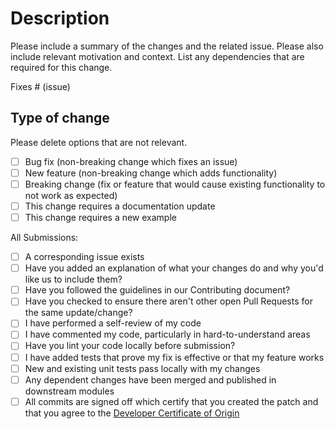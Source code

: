# Description

Please include a summary of the changes and the related issue. Please also include relevant motivation and context. List any dependencies that are required for this change.

Fixes # (issue)

## Type of change

Please delete options that are not relevant.

- [ ] Bug fix (non-breaking change which fixes an issue)
- [ ] New feature (non-breaking change which adds functionality)
- [ ] Breaking change (fix or feature that would cause existing functionality to not work as expected)
- [ ] This change requires a documentation update
- [ ] This change requires a new example

All Submissions:

* [ ] A corresponding issue exists
* [ ] Have you added an explanation of what your changes do and why you'd like us to include them?
* [ ] Have you followed the guidelines in our Contributing document?
* [ ] Have you checked to ensure there aren't other open Pull Requests for the same update/change?
* [ ] I have performed a self-review of my code
* [ ] I have commented my code, particularly in hard-to-understand areas
* [ ] Have you lint your code locally before submission?
* [ ] I have added tests that prove my fix is effective or that my feature works
* [ ] New and existing unit tests pass locally with my changes
* [ ] Any dependent changes have been merged and published in downstream modules
* [ ] All commits are signed off which certify that you created the patch and that you agree to the [Developer Certificate of Origin](https://developercertificate.org/)
